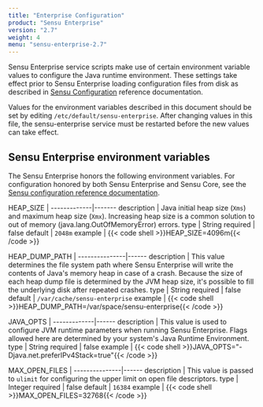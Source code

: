 ```yaml
---
title: "Enterprise Configuration"
product: "Sensu Enterprise"
version: "2.7"
weight: 4
menu: "sensu-enterprise-2.7"
---
```


Sensu Enterprise service scripts make use of certain environment variable values
to configure the Java runtime environment. These settings take effect prior to
Sensu Enterprise loading configuration files from disk as described in [Sensu
Configuration][1] reference documentation.

Values for the environment variables described in this document should be set by
editing `/etc/default/sensu-enterprise`. After changing values in this file, the
sensu-enterprise service must be restarted before the new values can take effect.

## Sensu Enterprise environment variables

The Sensu Enterprise honors the following environment variables. For
configuration honored by both Sensu Enterprise and Sensu Core, see the
[Sensu configuration reference documentation][1].

HEAP_SIZE    | 
-------------|-------
description  | Java initial heap size (`Xms`) and maximum heap size (`Xmx`). Increasing heap size is a common solution to out of memory (java.lang.OutOfMemoryError) errors.
type         | String
required     | false
default      | `2048m`
example      | {{< code shell >}}HEAP_SIZE=4096m{{< /code >}}

HEAP_DUMP_PATH | 
---------------|------
description    | This value determines the file system path where Sensu Enterprise will write the contents of Java's memory heap in case of a crash. Because the size of each heap dump file is determined by the JVM heap size, it's possible to fill the underlying disk after repeated crashes.
type           | String
required       | false
default        | `/var/cache/sensu-enterprise`
example        | {{< code shell >}}HEAP_DUMP_PATH=/var/space/sensu-enterprise{{< /code >}}

JAVA_OPTS    | 
-------------|------
description  | This value is used to configure JVM runtime parameters when running Sensu Enterprise. Flags allowed here are determined by your system's Java Runtime Environment.
type         | String
required     | false
example      | {{< code shell >}}JAVA_OPTS="-Djava.net.preferIPv4Stack=true"{{< /code >}}

MAX_OPEN_FILES | 
---------------|------
description    | This value is passed to `ulimit` for configuring the upper limit on open file descriptors.
type           | Integer
required       | false
default        | `16384`
example        | {{< code shell >}}MAX_OPEN_FILES=32768{{< /code >}}

[1]: /sensu-core/1.0/reference/configuration

